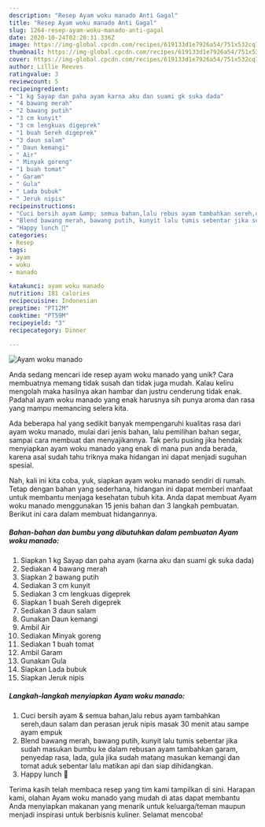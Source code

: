 ```yaml
---
description: "Resep Ayam woku manado Anti Gagal"
title: "Resep Ayam woku manado Anti Gagal"
slug: 1264-resep-ayam-woku-manado-anti-gagal
date: 2020-10-24T02:20:31.336Z
image: https://img-global.cpcdn.com/recipes/619133d1e7926a54/751x532cq70/ayam-woku-manado-foto-resep-utama.jpg
thumbnail: https://img-global.cpcdn.com/recipes/619133d1e7926a54/751x532cq70/ayam-woku-manado-foto-resep-utama.jpg
cover: https://img-global.cpcdn.com/recipes/619133d1e7926a54/751x532cq70/ayam-woku-manado-foto-resep-utama.jpg
author: Lillie Reeves
ratingvalue: 3
reviewcount: 5
recipeingredient:
- "1 kg Sayap dan paha ayam karna aku dan suami gk suka dada"
- "4 bawang merah"
- "2 bawang putih"
- "3 cm kunyit"
- "3 cm lengkuas digeprek"
- "1 buah Sereh digeprek"
- "3 daun salam"
- " Daun kemangi"
- " Air"
- " Minyak goreng"
- "1 buah tomat"
- " Garam"
- " Gula"
- " Lada bubuk"
- " Jeruk nipis"
recipeinstructions:
- "Cuci bersih ayam &amp; semua bahan,lalu rebus ayam tambahkan sereh,daun salam dan perasan jeruk nipis masak 30 menit atau sampe ayam empuk"
- "Blend bawang merah, bawang putih, kunyit lalu tumis sebentar jika sudah masukan bumbu ke dalam rebusan ayam tambahkan garam, penyedap rasa, lada, gula jika sudah matang masukan kemangi dan tomat aduk sebentar lalu matikan api dan siap dihidangkan."
- "Happy lunch 🍴"
categories:
- Resep
tags:
- ayam
- woku
- manado

katakunci: ayam woku manado 
nutrition: 181 calories
recipecuisine: Indonesian
preptime: "PT12M"
cooktime: "PT59M"
recipeyield: "3"
recipecategory: Dinner

---
```



![Ayam woku manado](https://img-global.cpcdn.com/recipes/619133d1e7926a54/751x532cq70/ayam-woku-manado-foto-resep-utama.jpg)

Anda sedang mencari ide resep ayam woku manado yang unik? Cara membuatnya memang tidak susah dan tidak juga mudah. Kalau keliru mengolah maka hasilnya akan hambar dan justru cenderung tidak enak. Padahal ayam woku manado yang enak harusnya sih punya aroma dan rasa yang mampu memancing selera kita.

Ada beberapa hal yang sedikit banyak mempengaruhi kualitas rasa dari ayam woku manado, mulai dari jenis bahan, lalu pemilihan bahan segar, sampai cara membuat dan menyajikannya. Tak perlu pusing jika hendak menyiapkan ayam woku manado yang enak di mana pun anda berada, karena asal sudah tahu triknya maka hidangan ini dapat menjadi suguhan spesial.




Nah, kali ini kita coba, yuk, siapkan ayam woku manado sendiri di rumah. Tetap dengan bahan yang sederhana, hidangan ini dapat memberi manfaat untuk membantu menjaga kesehatan tubuh kita. Anda dapat membuat Ayam woku manado menggunakan 15 jenis bahan dan 3 langkah pembuatan. Berikut ini cara dalam membuat hidangannya.

<!--inarticleads1-->

##### Bahan-bahan dan bumbu yang dibutuhkan dalam pembuatan Ayam woku manado:

1. Siapkan 1 kg Sayap dan paha ayam (karna aku dan suami gk suka dada)
1. Sediakan 4 bawang merah
1. Siapkan 2 bawang putih
1. Sediakan 3 cm kunyit
1. Sediakan 3 cm lengkuas digeprek
1. Siapkan 1 buah Sereh digeprek
1. Sediakan 3 daun salam
1. Gunakan  Daun kemangi
1. Ambil  Air
1. Sediakan  Minyak goreng
1. Sediakan 1 buah tomat
1. Ambil  Garam
1. Gunakan  Gula
1. Siapkan  Lada bubuk
1. Siapkan  Jeruk nipis




<!--inarticleads2-->

##### Langkah-langkah menyiapkan Ayam woku manado:

1. Cuci bersih ayam &amp; semua bahan,lalu rebus ayam tambahkan sereh,daun salam dan perasan jeruk nipis masak 30 menit atau sampe ayam empuk
1. Blend bawang merah, bawang putih, kunyit lalu tumis sebentar jika sudah masukan bumbu ke dalam rebusan ayam tambahkan garam, penyedap rasa, lada, gula jika sudah matang masukan kemangi dan tomat aduk sebentar lalu matikan api dan siap dihidangkan.
1. Happy lunch 🍴




Terima kasih telah membaca resep yang tim kami tampilkan di sini. Harapan kami, olahan Ayam woku manado yang mudah di atas dapat membantu Anda menyiapkan makanan yang menarik untuk keluarga/teman maupun menjadi inspirasi untuk berbisnis kuliner. Selamat mencoba!
